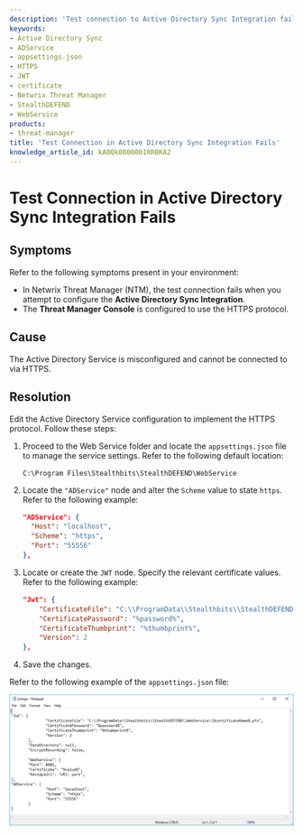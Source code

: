 ```yaml
---
description: 'Test connection to Active Directory Sync Integration fails when the Threat Manager Console uses HTTPS; describes how to configure the Active Directory Service in the Web Service appsettings.json to use HTTPS and configure JWT certificate settings.'
keywords:
- Active Directory Sync
- ADService
- appsettings.json
- HTTPS
- JWT
- certificate
- Netwrix Threat Manager
- StealthDEFEND
- WebService
products:
- threat-manager
title: 'Test Connection in Active Directory Sync Integration Fails'
knowledge_article_id: kA0Qk0000001RRBKA2
---
```


# Test Connection in Active Directory Sync Integration Fails

## Symptoms

Refer to the following symptoms present in your environment:

- In Netwrix Threat Manager (NTM), the test connection fails when you attempt to configure the **Active Directory Sync Integration**.
- The **Threat Manager Console** is configured to use the HTTPS protocol.

## Cause

The Active Directory Service is misconfigured and cannot be connected to via HTTPS.

## Resolution

Edit the Active Directory Service configuration to implement the HTTPS protocol. Follow these steps:

1. Proceed to the Web Service folder and locate the `appsettings.json` file to manage the service settings. Refer to the following default location:

   ```
   C:\Program Files\Stealthbits\StealthDEFEND\WebService
   ```

2. Locate the `"ADService"` node and alter the `Scheme` value to state `https`. Refer to the following example:

   ```json
   "ADService": {
     "Host": "localhost",
     "Scheme": "https",
     "Port": "55556"
   },
   ```

3. Locate or create the `JWT` node. Specify the relevant certificate values. Refer to the following example:

   ```json
   "Jwt": {
       "CertificateFile": "C:\\ProgramData\\Stealthbits\\StealthDEFEND\\WebService\\%certificateName%.pfx",
       "CertificatePassword": "%password%",
       "CertificateThumbprint": "%thumbprint%",
       "Version": 2
   },
   ```

4. Save the changes.

Refer to the following example of the `appsettings.json` file:

![appsettings.json example](images/ka0Qk0000005sxR_0EMQk000007sh3x.png)